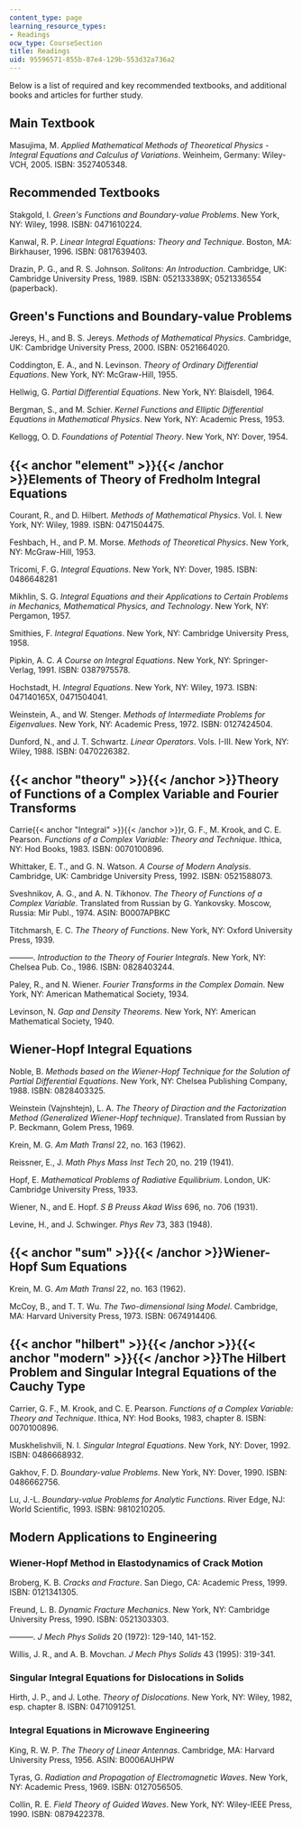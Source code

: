 ```yaml
---
content_type: page
learning_resource_types:
- Readings
ocw_type: CourseSection
title: Readings
uid: 95596571-855b-87e4-129b-553d32a736a2
---
```


Below is a list of required and key recommended textbooks, and additional books and articles for further study.

Main Textbook
-------------

Masujima, M. _Applied Mathematical Methods of Theoretical Physics - Integral Equations and Calculus of Variations_. Weinheim, Germany: Wiley-VCH, 2005. ISBN: 3527405348.

Recommended Textbooks
---------------------

Stakgold, I. _Green's Functions and Boundary-value Problems_. New York, NY: Wiley, 1998. ISBN: 0471610224.

Kanwal, R. P. _Linear Integral Equations: Theory and Technique_. Boston, MA: Birkhauser, 1996. ISBN: 0817639403.

Drazin, P. G., and R. S. Johnson. _Solitons: An Introduction_. Cambridge, UK: Cambridge University Press, 1989. ISBN: 052133389X; 0521336554 (paperback).

Green's Functions and Boundary-value Problems
---------------------------------------------

Jereys, H., and B. S. Jereys. _Methods of Mathematical Physics_. Cambridge, UK: Cambridge University Press, 2000. ISBN: 0521664020.

Coddington, E. A., and N. Levinson. _Theory of Ordinary Differential Equations_. New York, NY: McGraw-Hill, 1955.

Hellwig, G. _Partial Differential Equations_. New York, NY: Blaisdell, 1964.

Bergman, S., and M. Schier. _Kernel Functions and Elliptic Differential Equations in Mathematical Physics_. New York, NY: Academic Press, 1953.

Kellogg, O. D. _Foundations of Potential Theory_. New York, NY: Dover, 1954.

{{< anchor "element" >}}{{< /anchor >}}Elements of Theory of Fredholm Integral Equations
----------------------------------------------------------------------------------------

Courant, R., and D. Hilbert. _Methods of Mathematical Physics_. Vol. I. New York, NY: Wiley, 1989. ISBN: 0471504475.

Feshbach, H., and P. M. Morse. _Methods of Theoretical Physics_. New York, NY: McGraw-Hill, 1953.

Tricomi, F. G. _Integral Equations_. New York, NY: Dover, 1985. ISBN: 0486648281

Mikhlin, S. G. _Integral Equations and their Applications to Certain Problems in Mechanics, Mathematical Physics, and Technology_. New York, NY: Pergamon, 1957.

Smithies, F. _Integral Equations_. New York, NY: Cambridge University Press, 1958.

Pipkin, A. C. _A Course on Integral Equations_. New York, NY: Springer-Verlag, 1991. ISBN: 0387975578.

Hochstadt, H. _Integral Equations_. New York, NY: Wiley, 1973. ISBN: 047140165X, 0471504041.

Weinstein, A., and W. Stenger. _Methods of Intermediate Problems for Eigenvalues_. New York, NY: Academic Press, 1972. ISBN: 0127424504.

Dunford, N., and J. T. Schwartz. _Linear Operators_. Vols. I-III. New York, NY: Wiley, 1988. ISBN: 0470226382.

{{< anchor "theory" >}}{{< /anchor >}}Theory of Functions of a Complex Variable and Fourier Transforms
------------------------------------------------------------------------------------------------------

Carrie{{< anchor "Integral" >}}{{< /anchor >}}r, G. F., M. Krook, and C. E. Pearson. _Functions of a Complex Variable: Theory and Technique_. Ithica, NY: Hod Books, 1983. ISBN: 0070100896.

Whittaker, E. T., and G. N. Watson. _A Course of Modern Analysis_. Cambridge, UK: Cambridge University Press, 1992. ISBN: 0521588073.

Sveshnikov, A. G., and A. N. Tikhonov. _The Theory of Functions of a Complex Variable_. Translated from Russian by G. Yankovsky. Moscow, Russia: Mir Publ., 1974. ASIN: B0007APBKC

Titchmarsh, E. C. _The Theory of Functions_. New York, NY: Oxford University Press, 1939.

———. _Introduction to the Theory of Fourier Integrals_. New York, NY: Chelsea Pub. Co., 1986. ISBN: 0828403244.

Paley, R., and N. Wiener. _Fourier Transforms in the Complex Domain_. New York, NY: American Mathematical Society, 1934.

Levinson, N. _Gap and Density Theorems_. New York, NY: American Mathematical Society, 1940.

Wiener-Hopf Integral Equations
------------------------------

Noble, B. _Methods based on the Wiener-Hopf Technique for the Solution of Partial Differential Equations_. New York, NY: Chelsea Publishing Company, 1988. ISBN: 0828403325.

Weinstein (Vajnshtejn), L. A. _The Theory of Diraction and the Factorization Method (Generalized Wiener-Hopf technique)_. Translated from Russian by P. Beckmann, Golem Press, 1969.

Krein, M. G. _Am Math Transl_ 22, no. 163 (1962).

Reissner, E., J. _Math Phys Mass Inst Tech_ 20, no. 219 (1941).

Hopf, E. _Mathematical Problems of Radiative Equilibrium_. London, UK: Cambridge University Press, 1933.

Wiener, N., and E. Hopf. _S B Preuss Akad Wiss_ 696, no. 706 (1931).

Levine, H., and J. Schwinger. _Phys Rev_ 73, 383 (1948).

{{< anchor "sum" >}}{{< /anchor >}}Wiener-Hopf Sum Equations
------------------------------------------------------------

Krein, M. G. _Am Math Transl_ 22, no. 163 (1962).

McCoy, B., and T. T. Wu. _The Two-dimensional Ising Model_. Cambridge, MA: Harvard University Press, 1973. ISBN: 0674914406.

{{< anchor "hilbert" >}}{{< /anchor >}}{{< anchor "modern" >}}{{< /anchor >}}The Hilbert Problem and Singular Integral Equations of the Cauchy Type
---------------------------------------------------------------------------------------------------------------------------------------------------

Carrier, G. F., M. Krook, and C. E. Pearson. _Functions of a Complex Variable: Theory and Technique_. Ithica, NY: Hod Books, 1983, chapter 8. ISBN: 0070100896.

Muskhelishvili, N. I. _Singular Integral Equations_. New York, NY: Dover, 1992. ISBN: 0486668932.

Gakhov, F. D. _Boundary-value Problems_. New York, NY: Dover, 1990. ISBN: 0486662756.

Lu, J.-L. _Boundary-value Problems for Analytic Functions_. River Edge, NJ: World Scientific, 1993. ISBN: 9810210205.

Modern Applications to Engineering
----------------------------------

### Wiener-Hopf Method in Elastodynamics of Crack Motion

Broberg, K. B. _Cracks and Fracture_. San Diego, CA: Academic Press, 1999. ISBN: 0121341305.

Freund, L. B. _Dynamic Fracture Mechanics_. New York, NY: Cambridge University Press, 1990. ISBN: 0521303303.

———. _J Mech Phys Solids_ 20 (1972): 129-140, 141-152.

Willis, J. R., and A. B. Movchan. _J Mech Phys Solids_ 43 (1995): 319-341.

### Singular Integral Equations for Dislocations in Solids

Hirth, J. P., and J. Lothe. _Theory of Dislocations_. New York, NY: Wiley, 1982, esp. chapter 8. ISBN: 0471091251.

### Integral Equations in Microwave Engineering

King, R. W. P. _The Theory of Linear Antennas_. Cambridge, MA: Harvard University Press, 1956. ASIN: B0006AUHPW

Tyras, G. _Radiation and Propagation of Electromagnetic Waves_. New York, NY: Academic Press, 1969. ISBN: 0127056505.

Collin, R. E. _Field Theory of Guided Waves_. New York, NY: Wiley-IEEE Press, 1990. ISBN: 0879422378.